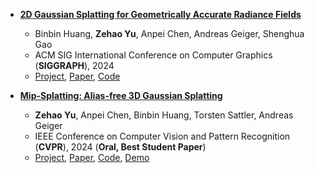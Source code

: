 * **[2D Gaussian Splatting for Geometrically Accurate Radiance Fields](https://surfsplatting.github.io/)**
	* Binbin Huang, **Zehao Yu**, Anpei Chen, Andreas Geiger, Shenghua Gao
	* ACM SIG International Conference on Computer Graphics (**SIGGRAPH**), 2024
	* [Project](https://surfsplatting.github.io/), [Paper](https://arxiv.org/pdf/2403.17888), [Code](https://github.com/hbb1/2d-gaussian-splatting)

* **[Mip-Splatting: Alias-free 3D Gaussian Splatting](https://niujinshuchong.github.io/mip-splatting/)**
	* **Zehao Yu**, Anpei Chen, Binbin Huang, Torsten Sattler, Andreas Geiger
	* IEEE Conference on Computer Vision and Pattern Recognition (**CVPR**), 2024 (**Oral, Best Student Paper**)
	* [Project](https://niujinshuchong.github.io/mip-splatting), [Paper](https://arxiv.org/pdf/2311.16493.pdf), [Code](https://github.com/autonomousvision/mip-splatting), [Demo](https://niujinshuchong.github.io/mip-splatting-demo)
